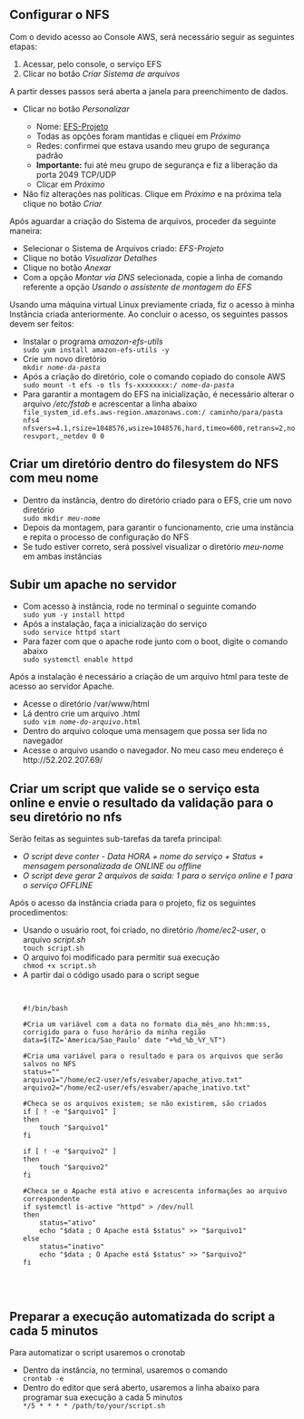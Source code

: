 ## Configurar o NFS
<p>Com o devido acesso ao Console AWS, será necessário seguir as seguintes etapas:</p>
<ol>
  <li>Acessar, pelo console, o serviço EFS</li>
  <li>Clicar no botão <i>Criar Sistema de arquivos</i></li>
</ol>
A partir desses passos será aberta a janela para preenchimento de dados.
<ul>
  <li>Clicar no botão <i>Personalizar</i></li>
  <ul>
    <li>Nome: <ins>EFS-Projeto</ins></li>
    <li>Todas as opções foram mantidas e cliquei em <i>Próximo</i></li>
    <li>Redes: confirmei que estava usando meu grupo de segurança padrão</li>    
    <li><b>Importante:</b> fui até meu grupo de segurança e fiz a liberação da porta 2049 TCP/UDP</li>
    <li>Clicar em <i>Próximo</i></li>
  </ul>
  <li>Não fiz alterações nas políticas. Clique em <i>Próximo</i> e na próxima tela clique no botão <i>Criar</i></li>
</ul>
Após aguardar a criação do Sistema de arquivos, proceder da seguinte maneira:
<ul>
  <li>Selecionar o Sistema de Arquivos criado: <i>EFS-Projeto</i></li>
  <li>Clique no botão <i>Visualizar Detalhes</i></li>
  <li>Clique no botão <i>Anexar</i></li>
  <li>Com a opção <i>Montar via DNS</i> selecionada, copie a linha de comando referente a opção <i>Usando o assistente de montagem do EFS</i> </li>
</ul>
Usando uma máquina virtual Linux previamente criada, fiz o acesso à minha Instância criada anteriormente.
Ao concluir o acesso, os seguintes passos devem ser feitos:
<ul>
  <li>Instalar o programa <i>amazon-efs-utils</i></li>
  <code>sudo yum install amazon-efs-utils -y</code>
  <li>Crie um novo diretório</li>
  <code>mkdir <i>nome-da-pasta</i></code>
  <li>Após a criação do diretório, cole o comando copiado do console AWS</li>
  <code>sudo mount -t efs -o tls fs-xxxxxxxx:/ <i>nome-da-pasta</i></code>
  <li>Para garantir a montagem do EFS na inicialização, é necessário alterar o arquivo <i>/etc/fstab</i> e acrescentar a linha abaixo</li>
  <code>file_system_id.efs.aws-region.amazonaws.com:/ caminho/para/pasta nfs4 nfsvers=4.1,rsize=1048576,wsize=1048576,hard,timeo=600,retrans=2,noresvport,_netdev 0 0</code>
</ul>

## Criar um diretório dentro do filesystem do NFS com meu nome
<ul>
  <li>Dentro da instância, dentro do diretório criado para o EFS, crie um novo diretório</li>
  <code>sudo mkdir <i>meu-nome</i></code>
  <li>Depois da montagem, para garantir o funcionamento, crie uma instância e repita o processo de configuração do NFS</li>
  <li>Se tudo estiver correto, será possível visualizar o diretório <i>meu-nome</i> em ambas instâncias</li>
</ul>

## Subir um apache no servidor
<ul>
  <li>Com acesso à instância, rode no terminal o seguinte comando</li>
  <code>sudo yum -y install httpd</code>
  <li>Após a instalação, faça a inicialização do serviço</li>
  <code>sudo service httpd start</code>
  <li>Para fazer com que o apache rode junto com o boot, digite o comando abaixo</li>
  <code>sudo systemctl enable httpd</code>
</ul>
Após a instalação é necessário a criação de um arquivo html para teste de acesso ao servidor Apache.
<ul>
  <li>Acesse o diretório /var/www/html</li>
  <li>Lá dentro crie um arquivo .html</li>
  <code>sudo vim <i>nome-do-arquivo</i>.html</code>
  <li>Dentro do arquivo coloque uma mensagem que possa ser lida no navegador</li>
  <li>Acesse o arquivo usando o navegador. No meu caso meu endereço é http://52.202.207.69/</li>
</ul>

## Criar um script que valide se o serviço esta online e envie o resultado da validação para o seu diretório no nfs
<p>Serão feitas as seguintes sub-tarefas da tarefa principal:</p>
<ul>
  <i><li>O script deve conter - Data HORA + nome do serviço + Status + mensagem personalizada de ONLINE ou offline</li></i>
  <i><li>O script deve gerar 2 arquivos de saida: 1 para o serviço online e 1 para o serviço OFFLINE</li></i>
</ul>

Após o acesso da instância criada para o projeto, fiz os seguintes procedimentos:
<ul>
  <li>Usando o usuário root, foi criado, no diretório <i>/home/ec2-user</i>, o arquivo <i>script.sh</i></li>
  <code>touch script.sh</code>
  <li>O arquivo foi modificado para permitir sua execução</li>
  <code>chmod +x script.sh</code>
  <li>A partir daí o código usado para o script segue</li>
  <pre>
    
    #!/bin/bash

    #Cria um variável com a data no formato dia_mês_ano hh:mm:ss, corrigido para o fuso horário da minha região
    data=$(TZ='America/Sao_Paulo' date "+%d_%b_%Y_%T")

    #Cria uma variável para o resultado e para os arquivos que serão salvos no NFS
    status=""
    arquivo1="/home/ec2-user/efs/esvaber/apache_ativo.txt"
    arquivo2="/home/ec2-user/efs/esvaber/apache_inativo.txt"

    #Checa se os arquivos existem; se não existirem, são criados
    if [ ! -e "$arquivo1" ]
    then
        touch "$arquivo1"
    fi

    if [ ! -e "$arquivo2" ]
    then
        touch "$arquivo2"
    fi

    #Checa se o Apache está ativo e acrescenta informações ao arquivo correspondente
    if systemctl is-active "httpd" > /dev/null
    then
        status="ativo"
        echo "$data ; O Apache está $status" >> "$arquivo1"
    else
        status="inativo"
        echo "$data ; O Apache está $status" >> "$arquivo2"
    fi
  </pre>
</ul>

## Preparar a execução automatizada do script a cada 5 minutos

<p>Para automatizar o script usaremos o cronotab</p>
<ul>
  <li>Dentro da instância, no terminal, usaremos o comando</li>
  <code>crontab -e</code>
  <li>Dentro do editor que será aberto, usaremos a linha abaixo para programar sua execução a cada 5 minutos</li>
  <code>*/5 * * * * /path/to/your/script.sh</code>
</ul>

